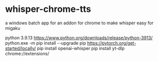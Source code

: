 # whisper-chrome-tts
a windows batch app for an addon for chrome to make whisper easy for migaku

python 3.9.13
https://www.python.org/downloads/release/python-3913/
python.exe -m pip install --upgrade pip
https://pytorch.org/get-started/locally/
pip install openai-whisper
pip install yt-dlp
chrome://extensions/
